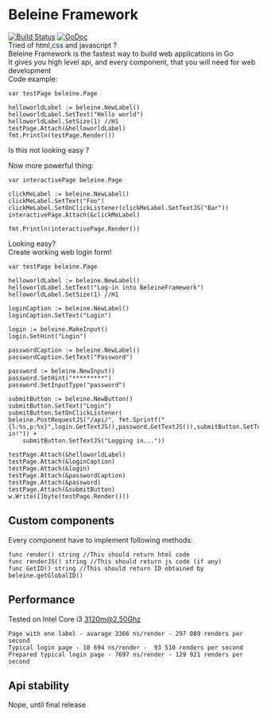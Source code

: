 # Beleine Framework
[![Build Status](https://travis-ci.com/kubastick/BeleineFramework.svg?token=bpH3SmbkspnyvKjSgrmq&branch=master)](https://travis-ci.com/kubastick/BeleineFramework)
[![GoDoc](https://godoc.org/github.com/kubastick/BeleineFramework?status.svg)](https://godoc.org/github.com/kubastick/BeleineFramework)  
Tried of html,css and javascript ?  
Beleine Framework is the fastest way to build web applications in Go  
It gives you high level api, and every component, that you will need for web development  
Code example:
```
var testPage beleine.Page

helloworldLabel := beleine.NewLabel()
helloworldLabel.SetText("Hello world")
helloworldLabel.SetSize(1) //H1
testPage.Attach(&helloworldLabel)
fmt.Println(testPage.Render())
```

Is this not looking easy ?

Now more powerful thing:

```
var interactivePage beleine.Page

clickMeLabel := beleine.NewLabel()
clickMeLabel.SetText("Foo")
clickMeLabel.SetOnClickListener(clickMeLabel.SetTextJS("Bar"))
interactivePage.Attach(&clickMeLabel)

fmt.Println(interactivePage.Render())
```

Looking easy?  
Create working web login form!
```
var testPage beleine.Page

helloworldLabel := beleine.NewLabel()
helloworldLabel.SetText("Log-in into BeleineFramework")
helloworldLabel.SetSize(1) //H1

loginCaption := beleine.NewLabel()
loginCaption.SetText("Login")

login := beleine.MakeInput()
login.SetHint("Login")

passwordCaption := beleine.NewLabel()
passwordCaption.SetText("Password")

password := beleine.NewInput()
password.SetHint("*********")
password.SetInputType("password")

submitButton := beleine.NewButton()
submitButton.SetText("Login")
submitButton.SetOnClickListener(
beleine.PostRequestJS("/api/", fmt.Sprintf("{l:%s,p:%s}",login.GetTextJS(),password.GetTextJS()),submitButton.SetTextJS("Logged in!")) +
    submitButton.SetTextJS("Logging in..."))

testPage.Attach(&helloworldLabel)
testPage.Attach(&loginCaption)
testPage.Attach(&login)
testPage.Attach(&passwordCaption)
testPage.Attach(&password)
testPage.Attach(&submitButton)
w.Write([]byte(testPage.Render()))
```

## Custom components
Every component have to implement following methods:
```
func render() string //This should return html code
func renderJS() string //This should return js code (if any)
func GetID() string //This should return ID obtained by beleine.getGlobalID()
```
## Performance
Tested on Intel Core i3 3120m@2.50Ghz
```
Page with one label - avarage 3366 ns/render - 297 089 renders per second
Typical login page - 10 694 ns/render -  93 510 renders per second
Prepared typical login page - 7697 ns/render - 129 921 renders per second
```
## Api stability
Nope, until final release